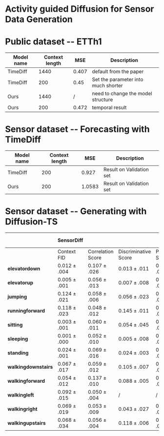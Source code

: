 
# Activity guided Diffusion for Sensor Data Generation
<!-- 
[![Docs](https://img.shields.io/badge/docs-available-brightgreen.svg)](https://link-to-documentation) [![GitHub release (latest by date)](https://img.shields.io/github/v/release/username/projectname)](https://img.shields.io/github/v/release/username/projectname?style=flat-square)

## Description
This project aims to [provide a brief overview of what the project does, its goals, or core functionalities]. If you're unsure about the specifics yet, mention that it's in active development with planned features.

- [Documentation](https://link-to-documentation)

## Installation

To get started, follow the installation steps:

1. Add the dependency to your `config.yml` or similar file:

```yaml
dependencies:
  project_name:
    github: username/project_name
```

2. Run the following command to install dependencies:

```bash
install-command
```

## Usage

Here's a basic example of how to use this project. Adapt the following code snippet to your needs:

```python
# Example usage of the project
import project_name

# Initialize the module
module = project_name.Module()

# Example function
result = module.some_function(data)

# Output result
print(result)
```

Add more detailed usage examples and explanations of the available API functions or methods.

## Links

- [Documentation](https://link-to-documentation)
- [Related Project](https://link-to-related-project) -->

<!-- ## License

This project is licensed under the MIT License - see the LICENSE file for details.

You can now add the actual project name, documentation links, and usage details. Let me know if you need further assistance! -->

# Public dataset -- ETTh1

| Model name       | Context length    | MSE            | Description                           |
| ---------------- | ----------------- | -------------- | --------------------------------------|
| TimeDiff         | 1440              | 0.407          | default from the paper                |
| TimeDiff         | 200               | 0.45           | Set the parameter into much shorter   |
| Ours             | 1440              | /              | need to change the model structure    |
| Ours             | 200               | 0.472          | temporal result                       |



# Sensor dataset -- Forecasting with TimeDiff

| Model name       | Context length    | MSE            | Description                           |
| ---------------- | ----------------- | -------------- | --------------------------------------|
| TimeDiff         | 200               | 0.927          | Result on Validation set              |
| Ours             | 200               | 1.0583         | Result on Validation set              |


# Sensor dataset -- Generating with Diffusion-TS
<!-- 
| **Metric**              |    **Models**    | **walking forward** | **running forward** | **jumping**       | **sleeping**      |
|-------------------------|------------------|---------------------|---------------------|-------------------|-------------------|
| **Context-FID Score**   | **Diffusion-TS** | 0.253 ± 0.044       | 0.321 ± 0.070       |  0.611 ± 0.123    | 0.023 ± 0.010     |
| (Lower the Better)      | **Ours**         | **0.193 ± 0.045**   | **0.297 ± 0.072**   | **0.340 ± 0.030** | **0.008 ± 0.003** |

| **Metric**              |    **Models**    | **walking forward** | **running forward** | **jumping**       | **sleeping**      |
|-------------------------|------------------|---------------------|---------------------|-------------------|-------------------|
| **Correlational Score** | **Diffusion-TS** | **0.071 ± 0.017**   | **0.060 ± 0.002**   | 0.075 ± 0.019     | 0.210 ± 0.028     |
| (Lower the Better)      | **Ours**         | 0.115 ± 0.003       | 0.179 ± 0.014       | **0.074 ± 0.004** | **0.108 ± 0.013** |

| **Metric**              |    **Models**  | **walking forward** | **running forward** | **jumping**   | **sleeping**  |
|-------------------------|----------------|---------------------|---------------------|---------------|---------------|
| **Discriminative Score**| Diffusion-TS   | **0.006**           | 0.147               | 0.116         | 0.116         |
| (Lower the Better)      | Ours           | 0.101               | 0.103               | 0.300         | 0.116         |

| **Metric**              |    **Models**  | **walking forward** | **running forward** | **jumping**   | **sleeping**  |
|-------------------------|----------------|---------------------|---------------------|---------------|---------------|
| **Predictive Score**    | Diffusion-TS   | **0.006**           | 0.147               | 0.116         | 0.116         |
| (Lower the Better)      | Ours           | 0.101               | 0.103               | 0.300         | 0.116         | -->


|                         | **SensorDiff** | | | | **Diffusion-Ts** | | | |
|-------------------------|----------|-|-|-|------------------|-|-|-|
|                         | Context<br>FID | Correlation<br>Score |  Discriminative<br>Score | Predictive<br>Score |Context<br>FID | Correlation<br>Score | Discriminative<br>Score | Predictive<br>Score |
| **elevatordown**        | 0.012 ± .004 | 0.107 ± .026 | 0.013 ± .011 | 0.017 ± .001 | 0.014 ± .004 | 0.230 ± .005 | 0.011 ± .013 | 0.017 ± .001 |
| **elevatorup**          | 0.005 ± .001 | 0.056 ± .013 | 0.007 ± .008 | 0.014 ± .000 | 0.013 ± .004 | 0.248 ± .103 |0.003 ± .005 | 0.015 ± .001 |
| **jumping**             | 0.124 ± .021 | 0.058 ± .006 | 0.056 ± .023 | 0.031 ± .000 | 0.191 ± .037 | 0.146 ± .022 |0.025 ± .013 | 0.031 ± .001 |
| **runningforward**      | 0.118 ± .023 | 0.048 ± .012 | 0.145 ± .011 | 0.040 ± .001 | 0.037 ± .003 | 0.182 ± .032 |0.000 ± .000 | 0.038 ± .002 |
| **sitting**             | 0.003 ± .001 | 0.060 ± .011 | 0.054 ± .045 | 0.013 ± .000 | 0.038 ± .012 | 0.248 ± .030 |0.000 ± .000 | 0.012 ± .000 |
| **sleeping**            | 0.001 ± .000 | 0.052 ± .010 | 0.005 ± .008 | 0.012 ± .000 | 0.006 ± .001 | 0.288 ± .091 |0.003 ± .008 | 0.012 ± .001 |
| **standing**            | 0.024 ± .001 | 0.069 ± .016 | 0.024 ± .003 | 0.017 ± .000 | 0.024 ± .007 | 0.227 ± .052 |0.001 ± .003 | 0.016 ± .001 |
| **walkingdownstairs**   | 0.067 ± .017 | 0.059 ± .012 | 0.105 ± .007 | 0.039 ± .001 | 0.173 ± .024 | 0.173 ± .030 |0.025 ± .009 | 0.039 ± .002 |
| **walkingforward**      | 0.054 ± .012 | 0.137 ± .010 | 0.088 ± .005 | 0.033 ± .003 | 0.027 ± .006 | 0.010 ± .030 |0.000 ± .000 | 0.031 ± .003 |
| **walkingleft**         | 0.092 ± .015 | 0.050 ± .004 | / | / | 0.072 ± .005 | 0.177 ± .028 |0.000 ± .000 | 0.040 ± .002 |
| **walkingright**        | 0.069 ± .019 | 0.053 ± .009 | 0.043 ± .027 | 0.034 ± .002 | 0.047 ± .007 | 0.165 ± .051 |0.000 ± .000 | 0.032 ± .001 |
| **walkingupstairs**     | 0.068 ± .034 | 0.056 ± .004 | 0.118 ± .006 | 0.043 ± .001 | 0.052 ± .009 | 0.155 ± .023 |0.006 ± .006 | 0.042 ± .001 |
